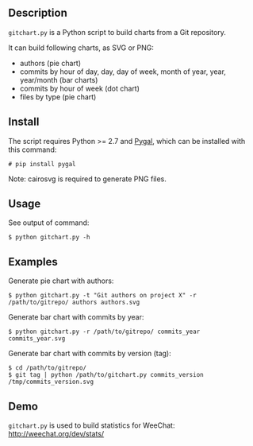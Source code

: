 ## Description

`gitchart.py` is a Python script to build charts from a Git repository.

It can build following charts, as SVG or PNG:

* authors (pie chart)
* commits by hour of day, day, day of week, month of year, year, year/month
  (bar charts)
* commits by hour of week (dot chart)
* files by type (pie chart)

## Install

The script requires Python >= 2.7 and [Pygal](http://pygal.org/), which can be
installed with this command:

    # pip install pygal

Note: cairosvg is required to generate PNG files.

## Usage

See output of command:

    $ python gitchart.py -h

## Examples

Generate pie chart with authors:

    $ python gitchart.py -t "Git authors on project X" -r /path/to/gitrepo/ authors authors.svg

Generate bar chart with commits by year:

    $ python gitchart.py -r /path/to/gitrepo/ commits_year commits_year.svg

Generate bar chart with commits by version (tag):

    $ cd /path/to/gitrepo/
    $ git tag | python /path/to/gitchart.py commits_version /tmp/commits_version.svg

## Demo

`gitchart.py` is used to build statistics for WeeChat: http://weechat.org/dev/stats/
